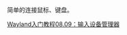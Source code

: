 简单的连接鼠标、键盘。

<a href="https://feater.top/wayland/wayland-input-device-manager" target="_blank">Wayland入门教程08.09：输入设备管理器</a>
